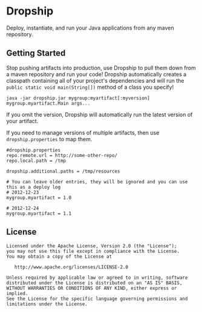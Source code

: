 Dropship
===

Deploy, instantiate, and run your Java applications from any maven repository.

Getting Started
----

Stop pushing artifacts into production, use Dropship to pull them down from a maven repository and run your code!
Dropship automatically creates a classpath containing all of your project's dependencies and will run the `public static
void main(String[])` method of a class you specify!

    java -jar dropship.jar mygroup:myartifact[:myversion] mygroup.myartifact.Main args...

If you omit the version, Dropship will automatically run the latest version of your artifact.

If you need to manage versions of multiple artifacts, then use `dropship.properties` to map them.

    #dropship.properties
    repo.remote.url = http://some-other-repo/
    repo.local.path = /tmp

    dropship.additional.paths = /tmp/resources

    # You can leave older entries, they will be ignored and you can use this as a deploy log
    # 2012-12-23
    mygroup.myartifact = 1.0

    # 2012-12-24
    mygroup.myartifact = 1.1


License
---

    Licensed under the Apache License, Version 2.0 (the "License");
    you may not use this file except in compliance with the License.
    You may obtain a copy of the License at

       http://www.apache.org/licenses/LICENSE-2.0

    Unless required by applicable law or agreed to in writing, software
    distributed under the License is distributed on an "AS IS" BASIS,
    WITHOUT WARRANTIES OR CONDITIONS OF ANY KIND, either express or implied.
    See the License for the specific language governing permissions and
    limitations under the License.
